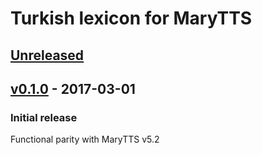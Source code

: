 Turkish lexicon for MaryTTS
===========================

[Unreleased]
------------

[v0.1.0] - 2017-03-01
---------------------

### Initial release

Functional parity with MaryTTS v5.2

[Unreleased]: https://github.com/marytts/marytts-lexicon-tr/compare/v0.1.0...HEAD
[v0.1.0]: https://github.com/marytts/marytts-lexicon-tr/tree/v0.1.0
